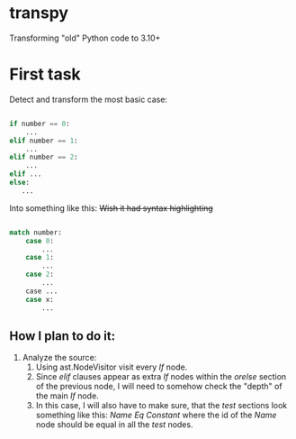 # transpy
Transforming "old" Python code to 3.10+

# First task
Detect and transform the most basic case:
```python

if number == 0:
    ...
elif number == 1:
    ...
elif number == 2:
    ...
elif ...
else:
   ...

```  
Into something like this: ~~Wish it had syntax highlighting~~

```python

match number:
    case 0:
        ...
    case 1:
        ...
    case 2:
        ...
    case ...
    case x:
        ...

```  
## How I plan to do it:
1. Analyze the source:
    1. Using ast.NodeVisitor visit every *If* node. 
    2. Since *elif* clauses appear as extra *If* nodes within the *orelse* section of the previous node, I will need to somehow check the "depth" of the main *If* node. 
    3. In this case, I will also have to make sure, that the *test* sections look something like this: *Name* *Eq* *Constant* where the id of the *Name* node should be equal in all the *test* nodes.
